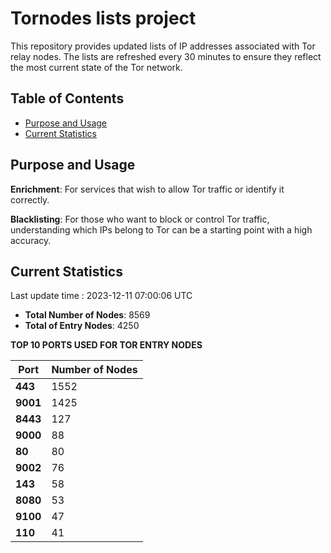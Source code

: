 # Tornodes lists project

This repository provides updated lists of IP addresses associated with Tor relay nodes. The lists are refreshed every 30 minutes to ensure they reflect the most current state of the Tor network.

## Table of Contents

- [Purpose and Usage](#purpose-and-usage)
- [Current Statistics](#current-statistics)


## Purpose and Usage

**Enrichment**: For services that wish to allow Tor traffic or identify it correctly.

**Blacklisting**: For those who want to block or control Tor traffic, understanding which IPs belong to Tor can be a starting point with a high accuracy.

## Current Statistics

Last update time : 2023-12-11 07:00:06 UTC

- **Total Number of Nodes**: 8569
- **Total of Entry Nodes**: 4250

**TOP 10 PORTS USED FOR TOR ENTRY NODES**

| **Port** | **Number of Nodes** |
|------|-----------------|
| **443**   | 1552  |
| **9001**   | 1425  |
| **8443**   | 127  |
| **9000**   | 88  |
| **80**   | 80  |
| **9002**   | 76  |
| **143**   | 58  |
| **8080**   | 53  |
| **9100**   | 47  |
| **110**   | 41  |

